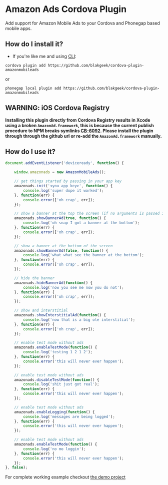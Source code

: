 # Amazon Ads Cordova Plugin
Add support for Amazon Mobile Ads to your Cordova and Phonegap based mobile apps.

## How do I install it? ##

* If you're like me and using [CLI](http://cordova.apache.org/):
```
cordova plugin add https://github.com/blakgeek/cordova-plugin-amazonmobileads
```

or

```
phonegap local plugin add https://github.com/blakgeek/cordova-plugin-amazonmobileads
```

## WARNING: iOS Cordova Registry
****Installing this plugin directly from Cordova Registry results in Xcode using a broken `AmazonAd.framework`, this is because the current publish procedure to NPM breaks symlinks [CB-6092](https://issues.apache.org/jira/browse/CB-6092). Please install the plugin through through the github url or re-add the `AmazonAd.framework` manually.****

## How do I use it? ##

```javascript
document.addEventListener('deviceready', function() {

	window.amazonads = new AmazonMobileAds();

	// get things started by passing in your app key
	amazonads.init('<you app key>', function() {
		console.log('super dope it worked');
	}, function(err) {
		console.error(['oh crap', err]);
	});

	// show a banner at the top the screen (if no arguments is passed it will default showing at the bottom)
	amazonads.showBannerAd(true, function() {
		console.log('oh snap I got a banner at the bottom');
	}, function(err) {
		console.error(['oh crap', err]);
	});

	// show a banner at the bottom of the screen
	amazonads.showBannerAd(false, function() {
		console.log('what what see the banner at the bottom');
	}, function(err) {
		console.error(['oh crap', err]);
	});

	// hide the banner
	amazonads.hideBannerAd(function() {
		console.log('now you see me now you do not');
	}, function(err) {
		console.error(['oh crap', err]);
	});

	// show and interstitial
	amazonads.showInterstitialAd(function() {
		console.log('now that is a big ole interstitial');
	}, function(err) {
		console.error(['oh crap', err]);
	});

	// enable test mode without ads
	amazonads.enableTestMode(function() {
		console.log('testing 1 2 1 2');
	}, function(err) {
		console.error('this will never ever happen');
	});

	// enable test mode without ads
	amazonads.disableTestMode(function() {
		console.log('shit just got real');
	}, function(err) {
		console.error('this will never ever happen');
	});

	// enable test mode without ads
	amazonads.enableLogging(function() {
		console.log('messages are being logged');
	}, function(err) {
		console.error('this will never ever happen');
	});

	// enable test mode without ads
	amazonads.enableTestMode(function() {
		console.log('no mo loggin');
	}, function(err) {
		console.error('this will never ever happen');
	});
}, false);
```

For complete working example checkout [the demo project](https://github.com/blakgeek/cordova-plugin-amazonmobileads-demo)